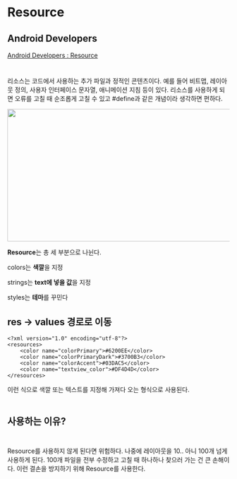 # Resource

## Android Developers

[Android Developers : Resource](https://developer.android.com/guide/topics/resources/providing-resources?hl=ko)
#



 리소스는 코드에서 사용하는 추가 파일과 정적인 콘텐츠이다. 예를 들어 비트맵, 레이아웃 정의, 사용자 인터페이스 문자열, 애니메이션 지침 등이 있다. 리소스를 사용하게 되면 오류를 고칠 때 순조롭게 고칠 수 있고 #define과 같은 개념이라 생각하면 편하다.

<img src = "https://s3.us-west-2.amazonaws.com/secure.notion-static.com/5b79f056-7d65-43e4-b1f5-37504dc93677/__2020-12-31_062019.png?X-Amz-Algorithm=AWS4-HMAC-SHA256&X-Amz-Credential=AKIAT73L2G45O3KS52Y5%2F20210412%2Fus-west-2%2Fs3%2Faws4_request&X-Amz-Date=20210412T230904Z&X-Amz-Expires=86400&X-Amz-Signature=69057cf6f924498127cd1dd7533d6a6fe3754dcedfabb9fbe66aabc9bcf06437&X-Amz-SignedHeaders=host&response-content-disposition=filename%20%3D%22__2020-12-31_062019.png%22" width = "600px" height = "300px"></img>

**Resource**는 총 세 부분으로 나뉜다.

colors는 **색깔**을 지정 

strings는 **text에 넣을 값**을 지정

styles는 **테마**를 꾸민다

## res → values 경로로 이동

```
<?xml version="1.0" encoding="utf-8"?>
<resources>
    <color name="colorPrimary">#6200EE</color>
    <color name="colorPrimaryDark">#3700B3</color>
    <color name="colorAccent">#03DAC5</color>
    <color name="textview_color">#DF4D4D</color>
</resources>
```

이런 식으로 색깔 또는 텍스트를 지정해 가져다 오는 형식으로 사용된다. <br><br>

## 사용하는 이유?<br><br>

 Resource를 사용하지 않게 된다면 위험하다. 나중에 레이아웃을 10.. 아니 100개 넘게 사용하게 된다. 100개 파일을 전부 수정하고 고칠 때 하나하나 찾으러 가는 건 큰 손해이다. 이런 결손을 방지하기 위해 Resource를 사용한다.